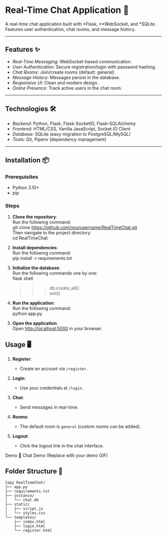# Real-Time Chat Application 🚀

A real-time chat application built with *Flask, **WebSocket, and **SQLite*. Features user authentication, chat rooms, and message history.

---

## Features ✨
- *Real-Time Messaging*: WebSocket-based communication.
- *User Authentication*: Secure registration/login with password hashing.
- *Chat Rooms*: Join/create rooms (default: general).
- *Message History*: Messages persist in the database.
- *Responsive UI*: Clean and modern design.
- *Online Presence*: Track active users in the chat room.

---

## Technologies 🛠
- *Backend*: Python, Flask, Flask-SocketIO, Flask-SQLAlchemy
- *Frontend*: HTML/CSS, Vanilla JavaScript, Socket.IO Client
- *Database*: SQLite (easy migration to PostgreSQL/MySQL)
- *Tools*: Git, Pipenv (dependency management)

---

## Installation 📦

### Prerequisites
- Python 3.10+
- pip



### Steps  

1. **Clone the repository**:  
   Run the following command:  
   git clone https://github.com/yourusername/RealTimeChat.git  
   Then navigate to the project directory:  
   cd RealTimeChat  

2. **Install dependencies**:  
   Run the following command:  
   pip install -r requirements.txt  

3. **Initialize the database**:  
   Run the following commands one by one:  
   flask shell  
   >>> db.create_all()  
   >>> exit()  

4. **Run the application**:  
   Run the following command:  
   python app.py  

5. **Open the application**:  
   Open [http://localhost:5000](http://localhost:5000) in your browser.  



## Usage 🖥

1. **Register**:  
   - Create an account via `/register`.

2. **Login**:  
   - Use your credentials at `/login`.

3. **Chat**:  
   - Send messages in real-time.

4. **Rooms**:  
   - The default room is `general` (custom rooms can be added).

5. **Logout**:  
   - Click the logout link in the chat interface.


Demo 🎥
Chat Demo (Replace with your demo GIF)


## Folder Structure 📂  
```  
Copy RealTimeChat/  
├── app.py  
├── requirements.txt  
├── instance/  
│   └── chat.db  
├── static/  
│   ├── script.js  
│   └── styles.css  
└── templates/  
    ├── index.html  
    ├── login.html  
    └── register.html  
```  
